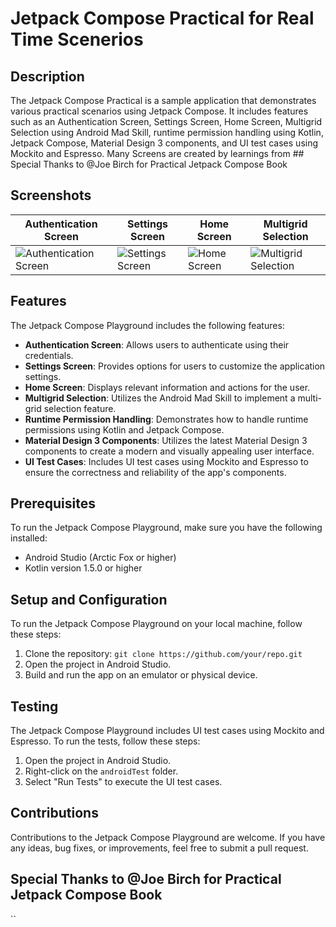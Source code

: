 # Jetpack Compose Practical for Real Time Scenerios 

## Description

The Jetpack Compose Practical is a sample application that demonstrates various practical scenarios using Jetpack Compose. It includes features such as an Authentication Screen, Settings Screen, Home Screen, Multigrid Selection using Android Mad Skill, runtime permission handling using Kotlin, Jetpack Compose, Material Design 3 components, and UI test cases using Mockito and Espresso.
Many Screens are created by learnings from  ## Special Thanks to @Joe Birch for Practical Jetpack Compose Book

## Screenshots

| Authentication Screen | Settings Screen | Home Screen | Multigrid Selection |
| --------------------- | --------------- | ----------- | ------------------- |
| ![Authentication Screen](screenshots/authentication.png) | ![Settings Screen](screenshots/settings.png) | ![Home Screen](screenshots/home.png) | ![Multigrid Selection](screenshots/multigrid.png) |

## Features

The Jetpack Compose Playground includes the following features:

- **Authentication Screen**: Allows users to authenticate using their credentials.
- **Settings Screen**: Provides options for users to customize the application settings.
- **Home Screen**: Displays relevant information and actions for the user.
- **Multigrid Selection**: Utilizes the Android Mad Skill to implement a multi-grid selection feature.
- **Runtime Permission Handling**: Demonstrates how to handle runtime permissions using Kotlin and Jetpack Compose.
- **Material Design 3 Components**: Utilizes the latest Material Design 3 components to create a modern and visually appealing user interface.
- **UI Test Cases**: Includes UI test cases using Mockito and Espresso to ensure the correctness and reliability of the app's components.

## Prerequisites

To run the Jetpack Compose Playground, make sure you have the following installed:

- Android Studio (Arctic Fox or higher)
- Kotlin version 1.5.0 or higher

## Setup and Configuration

To run the Jetpack Compose Playground on your local machine, follow these steps:

1. Clone the repository: `git clone https://github.com/your/repo.git`
2. Open the project in Android Studio.
3. Build and run the app on an emulator or physical device.

## Testing

The Jetpack Compose Playground includes UI test cases using Mockito and Espresso. To run the tests, follow these steps:

1. Open the project in Android Studio.
2. Right-click on the `androidTest` folder.
3. Select "Run Tests" to execute the UI test cases.

## Contributions

Contributions to the Jetpack Compose Playground are welcome. If you have any ideas, bug fixes, or improvements, feel free to submit a pull request.

## Special Thanks to @Joe Birch for Practical Jetpack Compose Book


``
